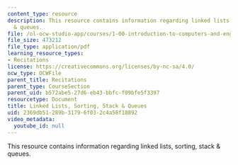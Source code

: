```yaml
---
content_type: resource
description: This resource contains information regarding linked lists, sorting, stack
  & queues.
file: /ol-ocw-studio-app/courses/1-00-introduction-to-computers-and-engineering-problem-solving-spring-2012/2369db51289b31796f032c4a58f18892_MIT1_00S12_REC_12.pdf
file_size: 473212
file_type: application/pdf
learning_resource_types:
- Recitations
license: https://creativecommons.org/licenses/by-nc-sa/4.0/
ocw_type: OCWFile
parent_title: Recitations
parent_type: CourseSection
parent_uid: b572abe5-27d6-eb43-bbfc-f09bfe5f3397
resourcetype: Document
title: Linked Lists, Sorting, Stack & Queues
uid: 2369db51-289b-3179-6f03-2c4a58f18892
video_metadata:
  youtube_id: null
---
```

This resource contains information regarding linked lists, sorting, stack & queues.